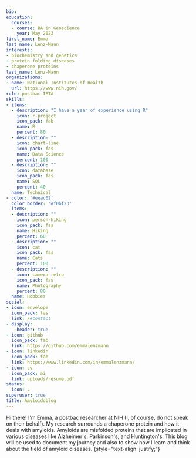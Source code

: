 ```yaml
---
bio:
education:
  courses:
  - course: BA in Geoscience
    year: May 2023
first_name: Emma
last_name: Lenz-Mann
interests:
- biochemistry and genetics
- protein folding diseases
- chaperone proteins
last_name: Lenz-Mann
organizations:
- name: National Institutes of Health
  url: https://www.nih.gov/
role: postbac IRTA
skills:
- items:
  - description: "I have a year of experience using R"
    icon: r-project
    icon_pack: fab
    name: R
    percent: 80
  - description: ""
    icon: chart-line
    icon_pack: fas
    name: Data Science
    percent: 100
  - description: ""
    icon: database
    icon_pack: fas
    name: SQL
    percent: 40
  name: Technical
- color: '#eeac02'
  color_border: '#f0bf23'
  items:
  - description: ""
    icon: person-hiking
    icon_pack: fas
    name: Hiking
    percent: 60
  - description: ""
    icon: cat
    icon_pack: fas
    name: Cats
    percent: 100
  - description: ""
    icon: camera-retro
    icon_pack: fas
    name: Photography
    percent: 80
  name: Hobbies
social:
- icon: envelope
  icon_pack: fas
  link: /#contact
- display:
    header: true
- icon: github
  icon_pack: fab
  link: https://github.com/emmalenzmann
- icon: linkedin
  icon_pack: fab
  link: https://www.linkedin.com/in/emmalenzmann/
- icon: cv
  icon_pack: ai
  link: uploads/resume.pdf
status:
  icon: ☕️
superuser: true
title: Amyloidoblog
---
```


Hi there! I'm Emma, a postbac researcher at NIH (I, of course, do not speak on their behalf). My research surrounds a chaperone protein and how it deals with amyloids. Amyloids are misfolded proteins that are implicated in various diseases like Alzheimer's, Parkinson's, and Huntington's. This blog will be used to document my journey and also to show how I learn and think about the field of amyloid diseases. {style="text-align: justify;"}
